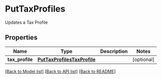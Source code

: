 # PutTaxProfiles

Updates a Tax Profile
## Properties
Name | Type | Description | Notes
------------ | ------------- | ------------- | -------------
**tax_profile** | [**PutTaxProfilesTaxProfile**](PutTaxProfilesTaxProfile.md) |  | [optional] 

[[Back to Model list]](../README.md#documentation-for-models) [[Back to API list]](../README.md#documentation-for-api-endpoints) [[Back to README]](../README.md)


